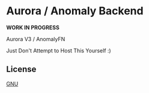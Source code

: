 # Aurora / Anomaly Backend

**WORK IN PROGRESS**

Aurora V3 / AnomalyFN

Just Don't Attempt to Host This Yourself :)

## License
[GNU](https://choosealicense.com/licenses/gpl-3.0/)




